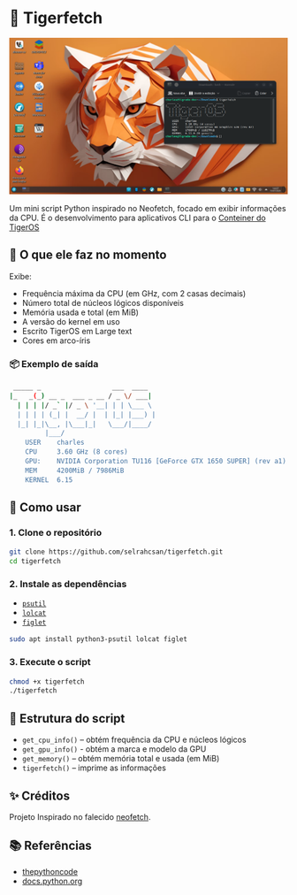 # 🐯 Tigerfetch

![Screenshot do TigerFetch no Tiger 25 Beta](img/01.png)

Um mini script Python inspirado no Neofetch, focado em exibir informações da CPU. É o desenvolvimento para aplicativos CLI para o [Conteiner do TigerOS](https://github.com/selrahcsan/Conteiner-TigerOS)

## 🔧 O que ele faz no momento

Exibe:

* Frequência máxima da CPU (em GHz, com 2 casas decimais)
* Número total de núcleos lógicos disponíveis
* Memória usada e total (em MiB)
* A versão do kernel em uso
* Escrito TigerOS em Large text
* Cores em arco-íris

### 📦 Exemplo de saída

```bash
 _____ _                  ___  ____  
|_   _(_) __ _  ___ _ __ / _ \/ ___| 
  | | | |/ _` |/ _ \ '__| | | \___ \ 
  | | | | (_| |  __/ |  | |_| |___) |
  |_| |_|\__, |\___|_|   \___/|____/ 
         |___/                       
    USER    charles
    CPU     3.60 GHz (8 cores)
    GPU:    NVIDIA Corporation TU116 [GeForce GTX 1650 SUPER] (rev a1)
    MEM     4200MiB / 7986MiB
    KERNEL  6.15
```

## 🚀 Como usar

### 1. Clone o repositório

```bash
git clone https://github.com/selrahcsan/tigerfetch.git
cd tigerfetch
```

### 2. Instale as dependências

* [`psutil`](https://pypi.org/project/psutil/)
* [`lolcat`](https://github.com/busyloop/lolcat)
* [`figlet`](https://github.com/cmatsuoka/figlet)

```bash
sudo apt install python3-psutil lolcat figlet 
```

### 3. Execute o script

```bash
chmod +x tigerfetch
./tigerfetch
```

## 📁 Estrutura do script

* `get_cpu_info()` – obtém frequência da CPU e núcleos lógicos
* `get_gpu_info()` - obtém a marca e modelo da GPU
* `get_memory()` – obtém memória total e usada (em MiB)
* `tigerfetch()` – imprime as informações

## ✨ Créditos

Projeto Inspirado no falecido [neofetch](https://github.com/dylanaraps/neofetch).

## 📚 Referências

* [thepythoncode](https://thepythoncode.com/article/get-hardware-system-information-python#CPU_info)
* [docs.python.org](https://docs.python.org/3/library/platform.html#platform.machine)
